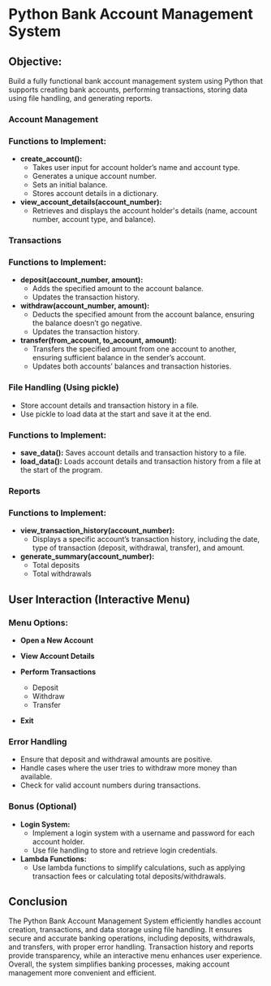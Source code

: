 # Python Bank Account Management System
## Objective:

Build a fully functional bank account management system using Python that supports creating bank accounts, performing transactions, storing data using file handling, and generating reports.

### Account Management

### Functions to Implement:

- **create_account():**
  - Takes user input for account holder’s name and account type.
  - Generates a unique account number.
  - Sets an initial balance.
  - Stores account details in a dictionary.
- **view_account_details(account_number):**
  - Retrieves and displays the account holder's details (name, account number, account type, and balance).
### Transactions

### Functions to Implement:

- **deposit(account_number, amount):**
  - Adds the specified amount to the account balance.
  - Updates the transaction history.
- **withdraw(account_number, amount):**
  - Deducts the specified amount from the account balance, ensuring the balance doesn’t go negative.
  - Updates the transaction history.
- **transfer(from_account, to_account, amount):**
  - Transfers the specified amount from one account to another, ensuring sufficient balance in the sender’s account.
  - Updates both accounts’ balances and transaction histories.
### File Handling (Using pickle)

- Store account details and transaction history in a file.
- Use pickle to load data at the start and save it at the end.
### Functions to Implement:

- **save_data():** Saves account details and transaction history to a file.
- **load_data():** Loads account details and transaction history from a file at the start of the program.
### Reports

### Functions to Implement:

- **view_transaction_history(account_number):**
  - Displays a specific account’s transaction history, including the date, type of transaction (deposit, withdrawal, transfer), and amount.
- **generate_summary(account_number):**
  - Total deposits
  - Total withdrawals
## User Interaction (Interactive Menu)

### Menu Options:

- **Open a New Account**

- **View Account Details**

- **Perform Transactions**
  - Deposit
  - Withdraw
  - Transfer
- **Exit**

### Error Handling

- Ensure that deposit and withdrawal amounts are positive.
- Handle cases where the user tries to withdraw more money than available.
- Check for valid account numbers during transactions.
### Bonus (Optional)

- **Login System:**
  - Implement a login system with a username and password for each account holder.
  - Use file handling to store and retrieve login credentials.
- **Lambda Functions:**
  - Use lambda functions to simplify calculations, such as applying transaction fees or calculating total deposits/withdrawals.
## Conclusion
The Python Bank Account Management System efficiently handles account creation, transactions, and data storage using file handling. It ensures secure and accurate banking operations, including deposits, withdrawals, and transfers, with proper error handling. Transaction history and reports provide transparency, while an interactive menu enhances user experience. Overall, the system simplifies banking processes, making account management more convenient and efficient.

